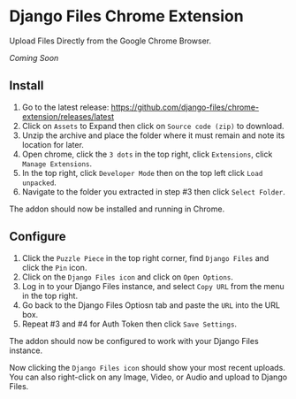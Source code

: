 # Django Files Chrome Extension

Upload Files Directly from the Google Chrome Browser.

_Coming Soon_

## Install

1.  Go to the latest release: https://github.com/django-files/chrome-extension/releases/latest
2.  Click on `Assets` to Expand then click on `Source code (zip)` to download.
3.  Unzip the archive and place the folder where it must remain and note its location for later.
4.  Open chrome, click the `3 dots` in the top right, click `Extensions`, click `Manage Extensions`.
5.  In the top right, click `Developer Mode` then on the top left click `Load unpacked`.
6.  Navigate to the folder you extracted in step #3 then click `Select Folder`.

The addon should now be installed and running in Chrome. 

## Configure

1. Click the `Puzzle Piece` in the top right corner, find `Django Files` and click the `Pin` icon.
2. Click on the `Django Files icon` and click on `Open Options`.
3. Log in to your Django Files instance, and select `Copy URL` from the menu in the top right.
4. Go back to the Django Files Optiosn tab and paste the `URL` into the URL box.
5. Repeat #3 and #4 for Auth Token then click `Save Settings`.

The addon should now be configured to work with your Django Files instance.

Now clicking the `Django Files icon` should show your most recent uploads.  
You can also right-click on any Image, Video, or Audio and upload to Django Files.  
